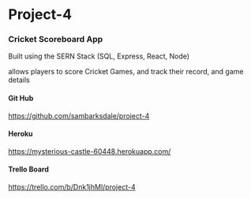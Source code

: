 # Project-4 #

### Cricket Scoreboard App ###

Built using the SERN Stack (SQL, Express, React, Node)

allows players to score Cricket Games, and track their record, and game details

#### Git Hub #### 
<https://github.com/sambarksdale/project-4>

#### Heroku ####
<https://mysterious-castle-60448.herokuapp.com/>

#### Trello Board ####
<https://trello.com/b/Dnk1jhMl/project-4>